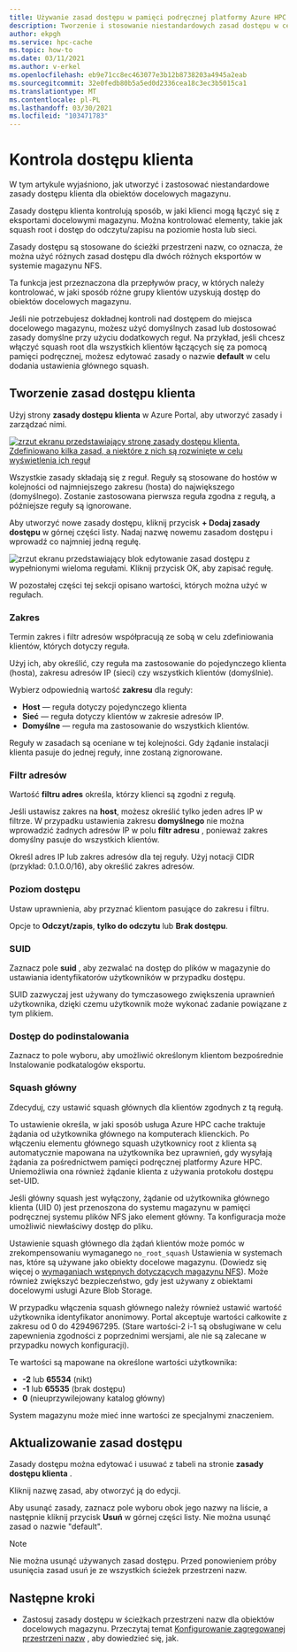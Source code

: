 ```yaml
---
title: Używanie zasad dostępu w pamięci podręcznej platformy Azure HPC
description: Tworzenie i stosowanie niestandardowych zasad dostępu w celu ograniczenia dostępu klientów do miejsc docelowych magazynu w pamięci podręcznej Azure HPC
author: ekpgh
ms.service: hpc-cache
ms.topic: how-to
ms.date: 03/11/2021
ms.author: v-erkel
ms.openlocfilehash: eb9e71cc8ec463077e3b12b8738203a4945a2eab
ms.sourcegitcommit: 32e0fedb80b5a5ed0d2336cea18c3ec3b5015ca1
ms.translationtype: MT
ms.contentlocale: pl-PL
ms.lasthandoff: 03/30/2021
ms.locfileid: "103471783"
---
```

# <a name="control-client-access"></a>Kontrola dostępu klienta

W tym artykule wyjaśniono, jak utworzyć i zastosować niestandardowe zasady dostępu klienta dla obiektów docelowych magazynu.

Zasady dostępu klienta kontrolują sposób, w jaki klienci mogą łączyć się z eksportami docelowymi magazynu. Można kontrolować elementy, takie jak squash root i dostęp do odczytu/zapisu na poziomie hosta lub sieci.

Zasady dostępu są stosowane do ścieżki przestrzeni nazw, co oznacza, że można użyć różnych zasad dostępu dla dwóch różnych eksportów w systemie magazynu NFS.

Ta funkcja jest przeznaczona dla przepływów pracy, w których należy kontrolować, w jaki sposób różne grupy klientów uzyskują dostęp do obiektów docelowych magazynu.

Jeśli nie potrzebujesz dokładnej kontroli nad dostępem do miejsca docelowego magazynu, możesz użyć domyślnych zasad lub dostosować zasady domyślne przy użyciu dodatkowych reguł. Na przykład, jeśli chcesz włączyć squash root dla wszystkich klientów łączących się za pomocą pamięci podręcznej, możesz edytować zasady o nazwie **default** w celu dodania ustawienia głównego squash.

## <a name="create-a-client-access-policy"></a>Tworzenie zasad dostępu klienta

Użyj strony **zasady dostępu klienta** w Azure Portal, aby utworzyć zasady i zarządzać nimi. <!-- is there AZ CLI for this? -->

[![zrzut ekranu przedstawiający stronę zasady dostępu klienta. Zdefiniowano kilka zasad, a niektóre z nich są rozwinięte w celu wyświetlenia ich reguł](media/policies-overview.png)](media/policies-overview.png#lightbox)

Wszystkie zasady składają się z reguł. Reguły są stosowane do hostów w kolejności od najmniejszego zakresu (hosta) do największego (domyślnego). Zostanie zastosowana pierwsza reguła zgodna z regułą, a późniejsze reguły są ignorowane.

Aby utworzyć nowe zasady dostępu, kliknij przycisk **+ Dodaj zasady dostępu** w górnej części listy. Nadaj nazwę nowemu zasadom dostępu i wprowadź co najmniej jedną regułę.

![zrzut ekranu przedstawiający blok edytowanie zasad dostępu z wypełnionymi wieloma regułami. Kliknij przycisk OK, aby zapisać regułę.](media/add-policy.png)

W pozostałej części tej sekcji opisano wartości, których można użyć w regułach.

### <a name="scope"></a>Zakres

Termin zakres i filtr adresów współpracują ze sobą w celu zdefiniowania klientów, których dotyczy reguła.

Użyj ich, aby określić, czy reguła ma zastosowanie do pojedynczego klienta (hosta), zakresu adresów IP (sieci) czy wszystkich klientów (domyślnie).

Wybierz odpowiednią wartość **zakresu** dla reguły:

* **Host** — reguła dotyczy pojedynczego klienta
* **Sieć** — reguła dotyczy klientów w zakresie adresów IP.
* **Domyślne** — reguła ma zastosowanie do wszystkich klientów.

Reguły w zasadach są oceniane w tej kolejności. Gdy żądanie instalacji klienta pasuje do jednej reguły, inne zostaną zignorowane.

### <a name="address-filter"></a>Filtr adresów

Wartość **filtru adres** określa, którzy klienci są zgodni z regułą.

Jeśli ustawisz zakres na **host**, możesz określić tylko jeden adres IP w filtrze. W przypadku ustawienia zakresu **domyślnego** nie można wprowadzić żadnych adresów IP w polu **filtr adresu** , ponieważ zakres domyślny pasuje do wszystkich klientów.

Określ adres IP lub zakres adresów dla tej reguły. Użyj notacji CIDR (przykład: 0.1.0.0/16), aby określić zakres adresów.

### <a name="access-level"></a>Poziom dostępu

Ustaw uprawnienia, aby przyznać klientom pasujące do zakresu i filtru.

Opcje to **Odczyt/zapis**, **tylko do odczytu** lub **Brak dostępu**.

### <a name="suid"></a>SUID

Zaznacz pole **suid** , aby zezwalać na dostęp do plików w magazynie do ustawiania identyfikatorów użytkowników w przypadku dostępu.

SUID zazwyczaj jest używany do tymczasowego zwiększenia uprawnień użytkownika, dzięki czemu użytkownik może wykonać zadanie powiązane z tym plikiem.

### <a name="submount-access"></a>Dostęp do podinstalowania

Zaznacz to pole wyboru, aby umożliwić określonym klientom bezpośrednie Instalowanie podkatalogów eksportu.

### <a name="root-squash"></a>Squash główny

Zdecyduj, czy ustawić squash głównych dla klientów zgodnych z tą regułą.

To ustawienie określa, w jaki sposób usługa Azure HPC cache traktuje żądania od użytkownika głównego na komputerach klienckich. Po włączeniu elementu głównego squash użytkownicy root z klienta są automatycznie mapowana na użytkownika bez uprawnień, gdy wysyłają żądania za pośrednictwem pamięci podręcznej platformy Azure HPC. Uniemożliwia ona również żądanie klienta z używania protokołu dostępu set-UID.

Jeśli główny squash jest wyłączony, żądanie od użytkownika głównego klienta (UID 0) jest przenoszona do systemu magazynu w pamięci podręcznej systemu plików NFS jako element główny. Ta konfiguracja może umożliwić niewłaściwy dostęp do pliku.

Ustawienie squash głównego dla żądań klientów może pomóc w zrekompensowaniu wymaganego ``no_root_squash`` Ustawienia w systemach nas, które są używane jako obiekty docelowe magazynu. (Dowiedz się więcej o [wymaganiach wstępnych dotyczących magazynu NFS](hpc-cache-prerequisites.md#nfs-storage-requirements)). Może również zwiększyć bezpieczeństwo, gdy jest używany z obiektami docelowymi usługi Azure Blob Storage.

W przypadku włączenia squash głównego należy również ustawić wartość użytkownika identyfikator anonimowy. Portal akceptuje wartości całkowite z zakresu od 0 do 4294967295. (Stare wartości-2 i-1 są obsługiwane w celu zapewnienia zgodności z poprzednimi wersjami, ale nie są zalecane w przypadku nowych konfiguracji).

Te wartości są mapowane na określone wartości użytkownika:

* **-2** lub **65534** (nikt)
* **-1** lub **65535** (brak dostępu)
* **0** (nieuprzywilejowany katalog główny)

System magazynu może mieć inne wartości ze specjalnymi znaczeniem.

## <a name="update-access-policies"></a>Aktualizowanie zasad dostępu

Zasady dostępu można edytować i usuwać z tabeli na stronie **zasady dostępu klienta** .

Kliknij nazwę zasad, aby otworzyć ją do edycji.

Aby usunąć zasady, zaznacz pole wyboru obok jego nazwy na liście, a następnie kliknij przycisk **Usuń** w górnej części listy. Nie można usunąć zasad o nazwie "default".

> [!NOTE]
> Nie można usunąć używanych zasad dostępu. Przed ponowieniem próby usunięcia zasad usuń je ze wszystkich ścieżek przestrzeni nazw.

## <a name="next-steps"></a>Następne kroki

* Zastosuj zasady dostępu w ścieżkach przestrzeni nazw dla obiektów docelowych magazynu. Przeczytaj temat [Konfigurowanie zagregowanej przestrzeni nazw](add-namespace-paths.md) , aby dowiedzieć się, jak.
